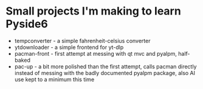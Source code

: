 # Small projects I'm making to learn Pyside6

- tempconverter - a simple fahrenheit-celsius converter
- ytdownloader - a simple frontend for yt-dlp
- pacman-front - first attempt at messing with qt mvc and pyalpm, half-baked
- pac-up - a bit more polished than the first attempt, calls pacman directly instead of messing with the badly documented pyalpm package, also AI use kept to a minimum this time
